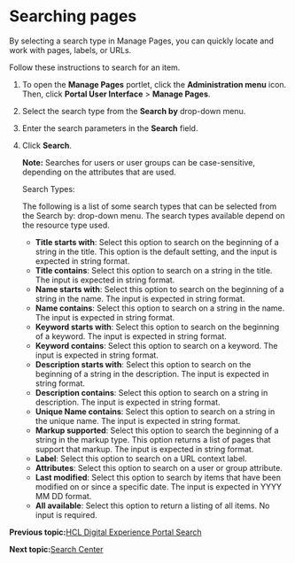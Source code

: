 # Searching pages

By selecting a search type in Manage Pages, you can quickly locate and work with pages, labels, or URLs.

Follow these instructions to search for an item.

1.  To open the **Manage Pages** portlet, click the **Administration menu** icon. Then, click **Portal User Interface** \> **Manage Pages**.

2.  Select the search type from the **Search by** drop-down menu.

3.  Enter the search parameters in the **Search** field.

4.  Click **Search**.

    **Note:** Searches for users or user groups can be case-sensitive, depending on the attributes that are used.

    Search Types:

    The following is a list of some search types that can be selected from the Search by: drop-down menu. The search types available depend on the resource type used.

    -   **Title starts with**: Select this option to search on the beginning of a string in the title. This option is the default setting, and the input is expected in string format.
    -   **Title contains**: Select this option to search on a string in the title. The input is expected in string format.
    -   **Name starts with**: Select this option to search on the beginning of a string in the name. The input is expected in string format.
    -   **Name contains**: Select this option to search on a string in the name. The input is expected in string format.
    -   **Keyword starts with**: Select this option to search on the beginning of a keyword. The input is expected in string format.
    -   **Keyword contains**: Select this option to search on a keyword. The input is expected in string format.
    -   **Description starts with**: Select this option to search on the beginning of a string in the description. The input is expected in string format.
    -   **Description contains**: Select this option to search on a string in description. The input is expected in string format.
    -   **Unique Name contains**: Select this option to search on a string in the unique name. The input is expected in string format.
    -   **Markup supported**: Select this option to search the beginning of a string in the markup type. This option returns a list of pages that support that markup. The input is expected in string format.
    -   **Label**: Select this option to search on a URL context label.
    -   **Attributes**: Select this option to search on a user or group attribute.
    -   **Last modified**: Select this option to search by items that have been modified on or since a specific date. The input is expected in YYYY MM DD format.
    -   **All available**: Select this option to return a listing of all items. No input is required.


**Previous topic:**[HCL Digital Experience Portal Search](../admin-system/admsrch.md)

**Next topic:**[Search Center](../wcm/h_search_searchcenter.md)

